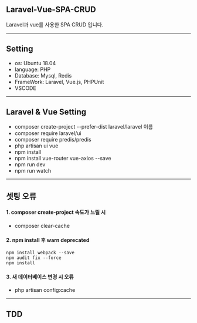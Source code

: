## Laravel-Vue-SPA-CRUD
Laravel과 vue를 사용한 SPA CRUD 입니다.

---
## Setting
- os: Ubuntu 18.04
- language: PHP
- Database: Mysql, Redis
- FrameWork: Laravel, Vue.js, PHPUnit
- VSCODE

---
## Laravel & Vue Setting
- composer create-project --prefer-dist laravel/laravel 이름
- composer require laravel/ui
- composer require predis/predis
- php artisan ui vue
- npm install
- npm install vue-router vue-axios --save
- npm run dev
- npm run watch

---
## 셋팅 오류
#### 1. composer create-project 속도가 느릴 시
- composer clear-cache

#### 2. npm install 후 warn deprecated 
    npm install webpack --save
    npm audit fix --force
    npm install

#### 3. 새 데이터베이스 변경 시 오류
- php artisan config:cache

---
## TDD
